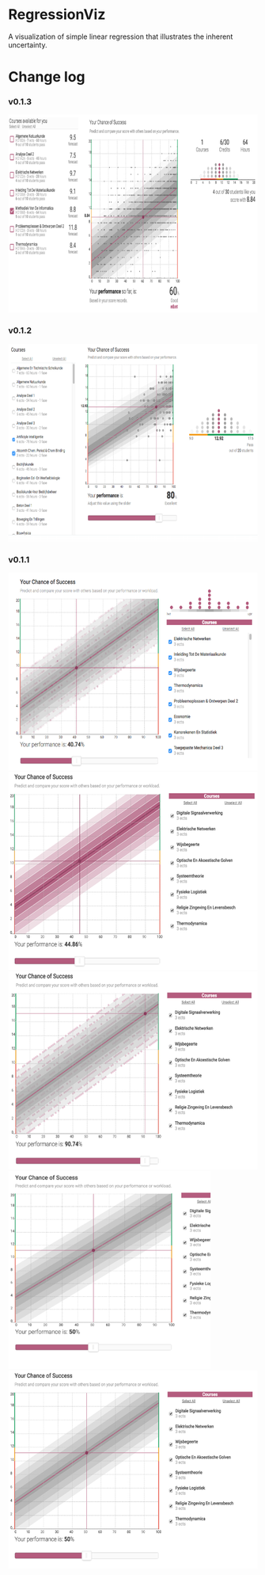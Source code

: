 # RegressionViz

A visualization of simple linear regression that illustrates the inherent uncertainty.

# Change log

### v0.1.3

<img src="public/sc3.png" height="400px">

### v0.1.2

<img src="public/scs2.png" height="400px">

### v0.1.1

<img src="public/sc11.png" height="400px">
<img src="public/sc12.png" height="400px">
<img src="public/sc13.png" height="400px">
<img src="public/sc14.png" height="400px">
<img src="public/sc15.png" height="400px">
